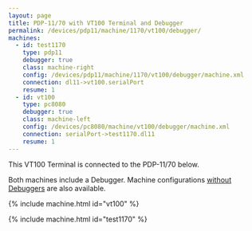 ```yaml
---
layout: page
title: PDP-11/70 with VT100 Terminal and Debugger
permalink: /devices/pdp11/machine/1170/vt100/debugger/
machines:
  - id: test1170
    type: pdp11
    debugger: true
    class: machine-right
    config: /devices/pdp11/machine/1170/vt100/debugger/machine.xml
    connection: dl11->vt100.serialPort
    resume: 1
  - id: vt100
    type: pc8080
    debugger: true
    class: machine-left
    config: /devices/pc8080/machine/vt100/debugger/machine.xml
    connection: serialPort->test1170.dl11
    resume: 1
---
```


This VT100 Terminal is connected to the PDP-11/70 below.

Both machines include a Debugger.  Machine configurations [without Debuggers](../) are also available.

{% include machine.html id="vt100" %}

{% include machine.html id="test1170" %}
